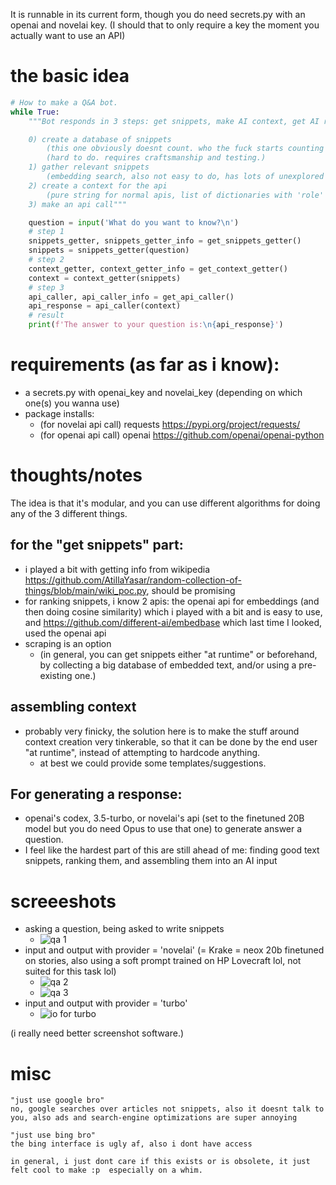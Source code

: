It is runnable in its current form, though you do need secrets.py with an openai and novelai key. (I should that to only require a key the moment you actually want to use an API)

# the basic idea
```python
# How to make a Q&A bot.
while True:
    """Bot responds in 3 steps: get snippets, make AI context, get AI response

    0) create a database of snippets
        (this one obviously doesnt count. who the fuck starts counting from 0 anyway)
        (hard to do. requires craftsmanship and testing.)
    1) gather relevant snippets
        (embedding search, also not easy to do, has lots of unexplored space)
    2) create a context for the api
        (pure string for normal apis, list of dictionaries with 'role' and 'content' keys for gpt turbo)
    3) make an api call"""

    question = input('What do you want to know?\n')
    # step 1
    snippets_getter, snippets_getter_info = get_snippets_getter()
    snippets = snippets_getter(question)
    # step 2
    context_getter, context_getter_info = get_context_getter()
    context = context_getter(snippets)
    # step 3
    api_caller, api_caller_info = get_api_caller()
    api_response = api_caller(context)
    # result
    print(f'The answer to your question is:\n{api_response}')
```

# requirements  (as far as i know):
- a secrets.py with openai_key and novelai_key (depending on which one(s) you wanna use)
- package installs:
    - (for novelai api call) requests https://pypi.org/project/requests/
    - (for openai api call) openai https://github.com/openai/openai-python

# thoughts/notes
The idea is that it's modular, and you can use different algorithms for doing any of the 3 different things.

## for the "get snippets" part:
- i played a bit with getting info from wikipedia https://github.com/AtillaYasar/random-collection-of-things/blob/main/wiki_poc.py, should be promising
- for ranking snippets, i know 2 apis: the openai api for embeddings (and then doing cosine similarity) which i played with a bit and is easy to use, and https://github.com/different-ai/embedbase which last time I looked, used the openai api
- scraping is an option
    + (in general, you can get snippets either "at runtime" or beforehand, by collecting a big database of embedded text, and/or using a pre-existing one.)

## assembling context
- probably very finicky, the solution here is to make the stuff around context creation very tinkerable, so that it can be done by the end user "at runtime", instead of attempting to hardcode anything.
    + at best we could provide some templates/suggestions.

## For generating a response:
- openai's codex, 3.5-turbo, or novelai's api (set to the finetuned 20B model but you do need Opus to use that one) to generate answer a question.
- I feel like the hardest part of this are still ahead of me: finding good text snippets, ranking them, and assembling them into an AI input

# screeeshots
- asking a question, being asked to write snippets
    + ![qa 1](https://user-images.githubusercontent.com/112716905/224481226-634d7dbc-8cbe-4b05-b23d-2dad68eeb574.png)
- input and output with provider = 'novelai'  (= Krake = neox 20b finetuned on stories, also using a soft prompt trained on HP Lovecraft lol, not suited for this task lol)
    + ![qa 2](https://user-images.githubusercontent.com/112716905/224481490-a2bd7b1b-fcab-4245-a31f-674b88fbb9e7.png)
    + ![qa 3](https://user-images.githubusercontent.com/112716905/224481493-b4aa8529-4b13-4314-9f85-9f27c456dac1.png)
- input and output with provider = 'turbo'
    + ![io for turbo](https://user-images.githubusercontent.com/112716905/224481478-6e65ed44-9393-4d87-8cc0-827c46adf4ee.png)


(i really need better screenshot software.)

# misc
```
"just use google bro"
no, google searches over articles not snippets, also it doesnt talk to you, also ads and search-engine optimizations are super annoying

"just use bing bro"
the bing interface is ugly af, also i dont have access

in general, i just dont care if this exists or is obsolete, it just felt cool to make :p  especially on a whim.
```

